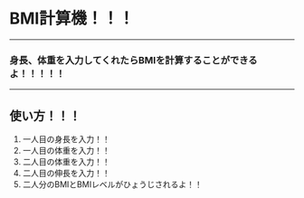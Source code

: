 # BMI計算機！！！  
-------------------
### 身長、体重を入力してくれたらBMIを計算することができるよ！！！！！
---------------------------------------------------------------------
## 使い方！！！  
1. 一人目の身長を入力！！  
1. 一人目の体重を入力！！  
1. 二人目の体重を入力！！  
1. 二人目の伸長を入力！！  
1. 二人分のBMIとBMIレベルがひょうじされるよ！！　　

